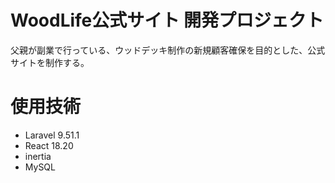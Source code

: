 # WoodLife公式サイト 開発プロジェクト
父親が副業で行っている、ウッドデッキ制作の新規顧客確保を目的とした、公式サイトを制作する。
# 使用技術
- Laravel 9.51.1
- React 18.20
- inertia
- MySQL

